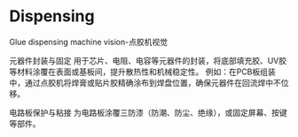 # Dispensing
Glue dispensing machine vision-点胶机视觉

​元器件封装与固定
用于芯片、电阻、电容等元器件的封装，将底部填充胶、UV胶等材料涂覆在表面或基板间，提升散热性和机械稳定性。
例如：在PCB板组装中，通过点胶机将焊膏或贴片胶精确涂布到焊盘位置，确保元器件在回流焊中不位移。

​电路板保护与粘接
为电路板涂覆三防漆（防潮、防尘、绝缘），或固定屏幕、按键等部件。
